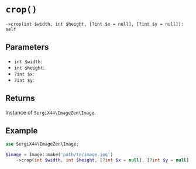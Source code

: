# `crop()`

```
->crop(int $width, int $height, [?int $x = null], [?int $y = null]): self
```
## Parameters

- `int $width`: 
- `int $height`: 
- `?int $x`: 
- `?int $y`: 


## Returns

Instance of `SergiX44\ImageZen\Image`.

## Example

```php
use SergiX44\ImageZen\Image;

$image = Image::make('path/to/image.jpg')
    ->crop(int $width, int $height, [?int $x = null], [?int $y = null]);

```
